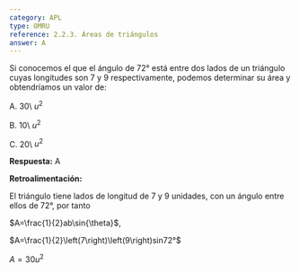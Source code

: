 ```yaml
---
category: APL
type: OMRU
reference: 2.2.3. Áreas de triángulos
answer: A
---
```


Si conocemos el que el ángulo de 72° está entre dos lados de un triángulo cuyas longitudes son 7 y 9 respectivamente, podemos determinar su área y obtendríamos un valor de:

A. 30\ $u^2$

B. 10\ $u^2$

C. 20\ $u^2$

**Respuesta:** A

**Retroalimentación:**

El triángulo tiene lados de longitud de 7 y 9 unidades, con un ángulo entre ellos de 72°, por tanto 

$A=\frac{1}{2}ab\sin{\theta}$, 

$A=\frac{1}{2}\left(7\right)\left(9\right)sin72°$

$A=30u^2$

